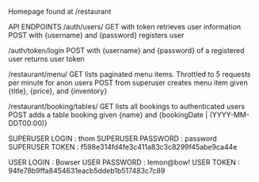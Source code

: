 Homepage found at /restaurant

API ENDPOINTS
/auth/users/
    GET with token retrieves user information
    POST with {username} and {password} registers user

/auth/token/login
    POST with {username} and {password} of a registered user returns user token

/restaurant/menu/
    GET lists paginated menu items. Throttled to 5 requests per minute for anon users
    POST from superuser creates menu item given {title}, {price}, and {inventory}

/restaurant/booking/tables/
    GET lists all bookings to authenticated users
    POST adds a table booking given {name} and {bookingDate | (YYYY-MM-DDT00:00)} 

SUPERUSER LOGIN : thom
SUPERUSER PASSWORD : password
SUPERUSER TOKEN : f598e314fd4fe3c411a83c3c8299f45abe9ca44e

USER LOGIN : Bowser
USER PASSWORD : lemon@bow!
USER TOKEN : 94fe78b9ffa8454631eacb5ddeb1b517483c7c89